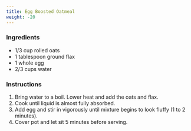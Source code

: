 ```yaml
---
title: Egg Boosted Oatmeal
weight: -20
---
```


### Ingredients
- 1/3 cup rolled oats
- 1 tablespoon ground flax
- 1 whole egg
- 2/3 cups water

### Instructions
1. Bring water to a boil. Lower heat and add the oats and flax.
2. Cook until liquid is almost fully absorbed.
3. Add egg and stir in vigorously until mixture begins to look fluffy (1 to 2 minutes). 
4. Cover pot and let sit 5 minutes before serving.
